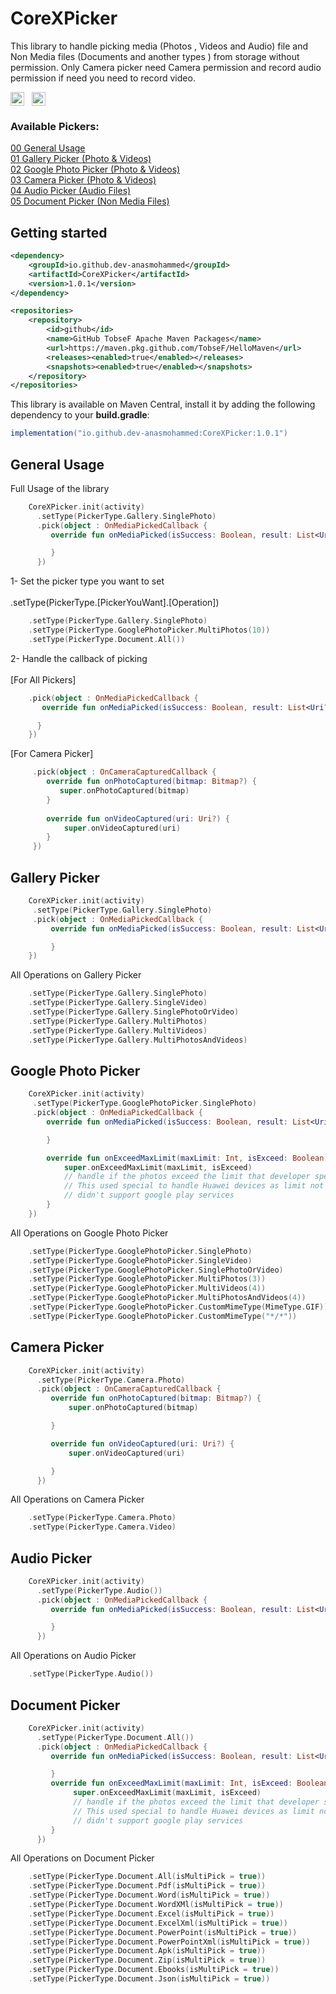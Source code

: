 # CoreXPicker

This library to handle picking media (Photos , Videos and Audio) file and Non Media files (Documents
and another types ) from storage without permission.
Only Camera picker need Camera permission and record audio permission if need you need to record video.

  <img src="https://img.shields.io/badge/API-26%2B-brightgreen.svg?style=flat" height="22" valign="middle">&nbsp;&nbsp;
  <img src="https://img.shields.io/badge/License-MIT-yellow.svg" height="22" valign="middle">&nbsp;&nbsp;

### Available Pickers:

[00 General Usage](#general-usage)<br/>
[01 Gallery Picker (Photo & Videos)](#gallery-picker)<br/>
[02 Google Photo Picker (Photo & Videos)](#google-photo-picker)<br/>
[03 Camera Picker (Photo & Videos)](#camera-picker)<br/>
[04 Audio Picker (Audio Files)](#audio-picker)<br/>
[05 Document Picker (Non Media Files)](#document-picker)<br/>

## Getting started

```xml
<dependency>
    <groupId>io.github.dev-anasmohammed</groupId>
    <artifactId>CoreXPicker</artifactId>
    <version>1.0.1</version>
</dependency>
```
```xml
<repositories>
    <repository>
        <id>github</id>
        <name>GitHub TobseF Apache Maven Packages</name>
        <url>https://maven.pkg.github.com/TobseF/HelloMaven</url>
        <releases><enabled>true</enabled></releases>
        <snapshots><enabled>true</enabled></snapshots>
    </repository>
</repositories>
```


This library is available on Maven Central, install it by adding the following dependency to your <b>build.gradle</b>:
```gradle
implementation("io.github.dev-anasmohammed:CoreXPicker:1.0.1")
```

## General Usage

Full Usage of the library
<br/>

```kotlin
    CoreXPicker.init(activity)
      .setType(PickerType.Gallery.SinglePhoto)
      .pick(object : OnMediaPickedCallback {
         override fun onMediaPicked(isSuccess: Boolean, result: List<Uri?>) {

         }
      })
```

1- Set the picker type you want to set
<br/>
<br/>
.setType(PickerType.[PickerYouWant].[Operation])

```kotlin
    .setType(PickerType.Gallery.SinglePhoto)
    .setType(PickerType.GooglePhotoPicker.MultiPhotos(10))
    .setType(PickerType.Document.All())
```

2- Handle the callback of picking
<br/>
<br/> [For All Pickers]

```kotlin
    .pick(object : OnMediaPickedCallback {
       override fun onMediaPicked(isSuccess: Boolean, result: List<Uri?>) {

      }
    })
```

[For Camera Picker]

```kotlin
     .pick(object : OnCameraCapturedCallback {
        override fun onPhotoCaptured(bitmap: Bitmap?) {
           super.onPhotoCaptured(bitmap)
        }
 
        override fun onVideoCaptured(uri: Uri?) {
            super.onVideoCaptured(uri)
        }
     })
```

## Gallery Picker

```kotlin
    CoreXPicker.init(activity)
     .setType(PickerType.Gallery.SinglePhoto)
     .pick(object : OnMediaPickedCallback {
         override fun onMediaPicked(isSuccess: Boolean, result: List<Uri?>) {

         }
    })
```

All Operations on Gallery Picker
<br/>

```kotlin
    .setType(PickerType.Gallery.SinglePhoto)
    .setType(PickerType.Gallery.SingleVideo)
    .setType(PickerType.Gallery.SinglePhotoOrVideo)
    .setType(PickerType.Gallery.MultiPhotos)
    .setType(PickerType.Gallery.MultiVideos)
    .setType(PickerType.Gallery.MultiPhotosAndVideos)
```

## Google Photo Picker

```kotlin
    CoreXPicker.init(activity)
     .setType(PickerType.GooglePhotoPicker.SinglePhoto)
     .pick(object : OnMediaPickedCallback {
        override fun onMediaPicked(isSuccess: Boolean, result: List<Uri?>) {

        }

        override fun onExceedMaxLimit(maxLimit: Int, isExceed: Boolean) {
            super.onExceedMaxLimit(maxLimit, isExceed)
            // handle if the photos exceed the limit that developer specify
            // This used special to handle Huawei devices as limit not work for device that
            // didn't support google play services
        }
    })
```

All Operations on Google Photo Picker
<br/>

```kotlin
    .setType(PickerType.GooglePhotoPicker.SinglePhoto)
    .setType(PickerType.GooglePhotoPicker.SingleVideo)
    .setType(PickerType.GooglePhotoPicker.SinglePhotoOrVideo)
    .setType(PickerType.GooglePhotoPicker.MultiPhotos(3))
    .setType(PickerType.GooglePhotoPicker.MultiVideos(4))
    .setType(PickerType.GooglePhotoPicker.MultiPhotosAndVideos(4))
    .setType(PickerType.GooglePhotoPicker.CustomMimeType(MimeType.GIF))
    .setType(PickerType.GooglePhotoPicker.CustomMimeType("*/*"))
```

## Camera Picker

```kotlin
    CoreXPicker.init(activity)
      .setType(PickerType.Camera.Photo)
      .pick(object : OnCameraCapturedCallback {
         override fun onPhotoCaptured(bitmap: Bitmap?) {
             super.onPhotoCaptured(bitmap)

         }

         override fun onVideoCaptured(uri: Uri?) {
             super.onVideoCaptured(uri)

         }
      })
```

All Operations on Camera Picker
<br/>

```kotlin
    .setType(PickerType.Camera.Photo)
    .setType(PickerType.Camera.Video)
```

## Audio Picker

```kotlin
    CoreXPicker.init(activity)
      .setType(PickerType.Audio())
      .pick(object : OnMediaPickedCallback {
         override fun onMediaPicked(isSuccess: Boolean, result: List<Uri?>) {

         }
      })
```

All Operations on Audio Picker
<br/>

```kotlin
    .setType(PickerType.Audio())
```

## Document Picker
```kotlin
    CoreXPicker.init(activity)
      .setType(PickerType.Document.All())
      .pick(object : OnMediaPickedCallback {
         override fun onMediaPicked(isSuccess: Boolean, result: List<Uri?>) {

         }
         override fun onExceedMaxLimit(maxLimit: Int, isExceed: Boolean) {
              super.onExceedMaxLimit(maxLimit, isExceed)
              // handle if the photos exceed the limit that developer specify
              // This used special to handle Huawei devices as limit not work for device that
              // didn't support google play services
         }
      })
```

All Operations on Document Picker
<br/>

```kotlin
    .setType(PickerType.Document.All(isMultiPick = true))
    .setType(PickerType.Document.Pdf(isMultiPick = true))
    .setType(PickerType.Document.Word(isMultiPick = true))
    .setType(PickerType.Document.WordXMl(isMultiPick = true))
    .setType(PickerType.Document.Excel(isMultiPick = true))
    .setType(PickerType.Document.ExcelXml(isMultiPick = true))
    .setType(PickerType.Document.PowerPoint(isMultiPick = true))
    .setType(PickerType.Document.PowerPointXml(isMultiPick = true))
    .setType(PickerType.Document.Apk(isMultiPick = true))
    .setType(PickerType.Document.Zip(isMultiPick = true))
    .setType(PickerType.Document.Ebooks(isMultiPick = true))
    .setType(PickerType.Document.Json(isMultiPick = true))
```
